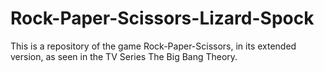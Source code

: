 # Rock-Paper-Scissors-Lizard-Spock

This is a repository of the game Rock-Paper-Scissors, in its extended version, as seen in the TV Series The Big Bang Theory. 